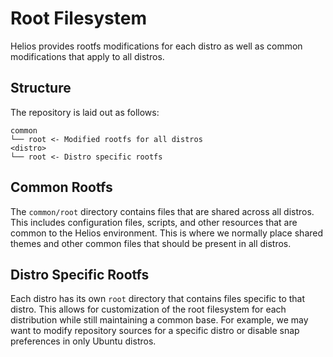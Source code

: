 # Root Filesystem

Helios provides rootfs modifications for each distro as well as common modifications that apply to all distros.

## Structure
The repository is laid out as follows:

```
common
└── root <- Modified rootfs for all distros
<distro>
└── root <- Distro specific rootfs
```

## Common Rootfs

The `common/root` directory contains files that are shared across all distros. This includes configuration files, 
scripts, and other resources that are common to the Helios environment. This is where we normally place shared 
themes and other common files that should be present in all distros. 

## Distro Specific Rootfs

Each distro has its own `root` directory that contains files specific to that distro. This allows for customization
of the root filesystem for each distribution while still maintaining a common base. For example, we may want to modify
repository sources for a specific distro or disable snap preferences in only Ubuntu distros.